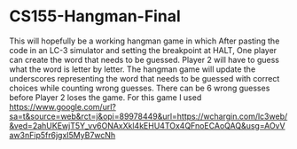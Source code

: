 # CS155-Hangman-Final
This will hopefully be a working hangman game in which After pasting the code in an LC-3 simulator and setting the breakpoint at HALT, One player can create the word that needs to be guessed. Player 2 will have to guess what the word is letter by letter. The hangman game will update the underscores representing the word that needs to be guessed with correct choices while counting wrong guesses. There can be 6 wrong guesses before Player 2 loses the game. For this game I used https://www.google.com/url?sa=t&source=web&rct=j&opi=89978449&url=https://wchargin.com/lc3web/&ved=2ahUKEwjT5Y_vv6ONAxXkl4kEHU4TOx4QFnoECAoQAQ&usg=AOvVaw3nFip5fr6jgxI5MyB7wcNh 
